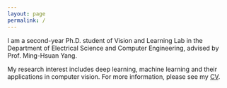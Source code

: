```yaml
---
layout: page
permalink: /
---
```


I am a second-year Ph.D. student of Vision and Learning Lab in the Department of Electrical Science and Computer Engineering,  advised by Prof. Ming-Hsuan Yang. 

<!--I was a research intern from June, 2018 to August, 2018 at Tencent AI Lab. -->

My research interest includes deep learning, machine learning and their applications in computer vision. For more information, please see my [CV](https://drive.google.com/open?id=1mQk5HTHcYEqtSil6T_sjy-YjZ18mBBLf).


